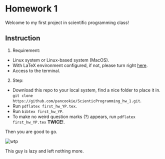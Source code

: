 # Homework 1

Welcome to my first project in scientific programming class!

## Instruction
1. Requirement:
  * Linux system or Linux-based system (MacOS).
  * With LaTeX environment configured, if not, please turn right [here](https://uta.instructure.com/courses/63082/modules).
  * Access to the terminal. 
  
2. Step: 
  * Download this repo to your local system, find a nice folder to place it in. \
  `git clone https://github.com/pancookie/ScienticProgramming_hw_1.git`.
  * Run `pdflatex first_hw_YP.tex`.
  * Run `bibtex first_hw_YP`.
  * To make no weird question marks (?) appears, run `pdflatex first_hw_YP.tex` **TWICE!**.
  
Then you are good to go.





![wtp](https://i.pinimg.com/originals/50/5a/0e/505a0e4591fc8052631bed84ac0de1ee.gif)

This guy is lazy and left nothing more.
